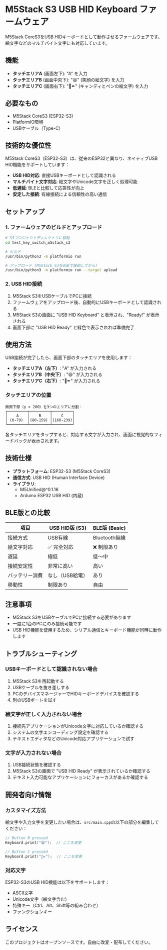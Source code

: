# M5Stack S3 USB HID Keyboard ファームウェア

M5Stack CoreS3をUSB HIDキーボードとして動作させるファームウェアです。絵文字などのマルチバイト文字にも対応しています。

## 機能

- **タッチエリアA** (画面左下): "A" を入力
- **タッチエリアB** (画面中央下): "😆" (笑顔の絵文字) を入力  
- **タッチエリアC** (画面右下): "🍭✒" (キャンディとペンの絵文字) を入力

## 必要なもの

- M5Stack CoreS3 (ESP32-S3)
- PlatformIO環境
- USBケーブル（Type-C）

## 技術的な優位性

M5Stack CoreS3（ESP32-S3）は、従来のESP32と異なり、ネイティブUSB HID機能をサポートしています：

- **USB HID対応**: 直接USBキーボードとして認識される
- **マルチバイト文字対応**: 絵文字やUnicode文字を正しく処理可能
- **低遅延**: BLEと比較して応答性が向上
- **安定した接続**: 有線接続による信頼性の高い通信

## セットアップ

### 1. ファームウェアのビルドとアップロード

```bash
# S3プロジェクトディレクトリに移動
cd test_key_switch_m5stack_s3

# ビルド
/usr/bin/python3 -m platformio run

# アップロード (M5Stack S3をUSBで接続してから)
/usr/bin/python3 -m platformio run --target upload
```

### 2. USB HID接続

1. M5Stack S3をUSBケーブルでPCに接続
2. ファームウェアをアップロード後、自動的にUSBキーボードとして認識される
3. M5Stack S3の画面に "USB HID Keyboard" と表示され、"Ready!" が表示される
4. 画面下部に "USB HID Ready" と緑色で表示されれば準備完了

## 使用方法

USB接続が完了したら、画面下部のタッチエリアを使用します：

- **タッチエリアA（左下）**: "A" が入力される
- **タッチエリアB（中央下）**: "😆" が入力される  
- **タッチエリアC（右下）**: "🍭✒" が入力される

### タッチエリアの位置
```
画面下部（y > 200）を3つのエリアに分割：
┌─────────┬─────────┬─────────┐
│    A    │    B    │    C    │
│ (0-79)  │(80-159) │(160-239)│
└─────────┴─────────┴─────────┘
```

各タッチエリアをタップすると、対応する文字が入力され、画面に視覚的なフィードバックが表示されます。

## 技術仕様

- **プラットフォーム**: ESP32-S3 (M5Stack CoreS3)
- **通信方式**: USB HID (Human Interface Device)
- **ライブラリ**: 
  - M5Unified@^0.1.16
  - Arduino ESP32 USB HID (内蔵)

## BLE版との比較

| 項目 | USB HID版 (S3) | BLE版 (Basic) |
|------|----------------|---------------|
| 接続方式 | USB有線 | Bluetooth無線 |
| 絵文字対応 | ✅ 完全対応 | ❌ 制限あり |
| 遅延 | 極低 | 低〜中 |
| 接続安定性 | 非常に高い | 高い |
| バッテリー消費 | なし（USB給電） | あり |
| 移動性 | 制限あり | 自由 |

## 注意事項

- M5Stack S3をUSBケーブルでPCに接続する必要があります
- 一度に1台のPCにのみ接続可能です
- USB HID機能を使用するため、シリアル通信とキーボード機能が同時に動作します

## トラブルシューティング

### USBキーボードとして認識されない場合
1. M5Stack S3を再起動する
2. USBケーブルを抜き差しする
3. PCのデバイスマネージャーでHIDキーボードデバイスを確認する
4. 別のUSBポートを試す

### 絵文字が正しく入力されない場合
1. 接続先アプリケーションがUnicode文字に対応しているか確認する
2. システムの文字エンコーディング設定を確認する
3. テキストエディタなどのUnicode対応アプリケーションで試す

### 文字が入力されない場合
1. USB接続状態を確認する
2. M5Stack S3の画面で "USB HID Ready" が表示されているか確認する
3. テキスト入力可能なアプリケーションにフォーカスがあるか確認する

## 開発者向け情報

### カスタマイズ方法

絵文字や入力文字を変更したい場合は、`src/main.cpp`の以下の部分を編集してください：

```cpp
// Button B pressed
Keyboard.print("😆");  // ここを変更

// Button C pressed  
Keyboard.print("🍭✒");  // ここを変更
```

### 対応文字

ESP32-S3のUSB HID機能は以下をサポートします：
- ASCII文字
- Unicode文字（絵文字含む）
- 特殊キー（Ctrl、Alt、Shift等の組み合わせ）
- ファンクションキー

## ライセンス

このプロジェクトはオープンソースです。自由に改変・配布してください。
